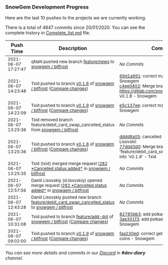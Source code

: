 
### SnowGem Development Progress

Here are the last 10 pushes to the projects we are currently working.

There is a total of 4847 commits since 20/01/2020. You can see the complete history in
 [Complete_list.md](Complete_list.md) file.

| Push Time | Description | Commits |
| --- | --- | --- |
| <sub>2021-06-07 17:27:47</sub> | <sub>qNaN pushed new branch [feature/news](https://gitlab.com/snowgem/bitfrost/commits/feature/news) to [snowgem / bitfrost](https://gitlab.com/snowgem/bitfrost)</sub> | <sub>_No Commits_</sub> |
| <sub>2021-06-07 14:23:48</sub> | <sub>Txid pushed to branch [v0\.1\.8](https://gitlab.com/snowgem/bitfrost/commits/v0.1.8) of [snowgem / bitfrost](https://gitlab.com/snowgem/bitfrost) ([Compare changes](https://gitlab.com/snowgem/bitfrost/compare/77ddd3d0cd9a84a7a4cdbf5d2fb6d6bc5ec700e1...c4ee0402b1184d69070cae0cab3379f6f6e0dc4f))</sub> | <sub>[69d1a991](https://gitlab.com/snowgem/bitfrost/-/commit/69d1a991b3b3ca3a72e5f094086ed7fc5c4c28be): correct mz api for tent - Snowgem<br>[c4ee0402](https://gitlab.com/snowgem/bitfrost/-/commit/c4ee0402b1184d69070cae0cab3379f6f6e0dc4f): Merge branch 'v0.1.8' of https://gitlab.com/snowgem/bitfrost into v0.1.8 - Snowgem</sub> |
| <sub>2021-06-07 14:22:09</sub> | <sub>Txid pushed to branch [v0\.1\.9](https://gitlab.com/snowgem/bitfrost/commits/v0.1.9) of [snowgem / bitfrost](https://gitlab.com/snowgem/bitfrost) ([Compare changes](https://gitlab.com/snowgem/bitfrost/compare/faa230edc9dc8796354f0eb370cb98c7f45e4347...e5c137eeee979641588b22048f74175cd8b0060b))</sub> | <sub>[e5c137ee](https://gitlab.com/snowgem/bitfrost/-/commit/e5c137eeee979641588b22048f74175cd8b0060b): correct mz api for tent - Snowgem</sub> |
| <sub>2021-06-07 13:25:36</sub> | <sub>Txid removed branch feature/debit_card_swap_cancelled_status from [snowgem / bitfrost](https://gitlab.com/snowgem/bitfrost)</sub> | <sub>_No Commits_</sub> |
| <sub>2021-06-07 13:25:36</sub> | <sub>Txid pushed to branch [v0\.1\.8](https://gitlab.com/snowgem/bitfrost/commits/v0.1.8) of [snowgem / bitfrost](https://gitlab.com/snowgem/bitfrost) ([Compare changes](https://gitlab.com/snowgem/bitfrost/compare/204bc82443eed72298337e4429359b3533b091f5...77ddd3d0cd9a84a7a4cdbf5d2fb6d6bc5ec700e1))</sub> | <sub>[dddd8a05](https://gitlab.com/snowgem/bitfrost/-/commit/dddd8a0501dc35d70d7c8afebd6b8760a722f38b): cancelled status added - Daniil Lisovskii<br>[77ddd3d0](https://gitlab.com/snowgem/bitfrost/-/commit/77ddd3d0cd9a84a7a4cdbf5d2fb6d6bc5ec700e1): Merge branch 'feature/debit_card_swap_cancelled_status' into 'v0.1.8' - Txid</sub> |
| <sub>2021-06-07 13:25:35</sub> | <sub>Txid (txid) merged merge request [\!282 \*Cancelled status added\*](https://gitlab.com/snowgem/bitfrost/-/merge_requests/282) in [snowgem / bitfrost](https://gitlab.com/snowgem/bitfrost)</sub> | <sub>_No Commits_</sub> |
| <sub>2021-06-07 12:57:56</sub> | <sub>Daniil Lisovskiy (d.lisovskiy) opened merge request [\!282 \*Cancelled status added\*](https://gitlab.com/snowgem/bitfrost/-/merge_requests/282) in [snowgem / bitfrost](https://gitlab.com/snowgem/bitfrost)</sub> | <sub>_No Commits_</sub> |
| <sub>2021-06-07 12:43:28</sub> | <sub>Daniil Lisovskiy pushed new branch [feature/debit\_card\_swap\_cancelled\_status](https://gitlab.com/snowgem/bitfrost/commits/feature/debit_card_swap_cancelled_status) to [snowgem / bitfrost](https://gitlab.com/snowgem/bitfrost)</sub> | <sub>_No Commits_</sub> |
| <sub>2021-06-07 10:31:08</sub> | <sub>Txid pushed to branch [feature/add\-dot](https://gitlab.com/snowgem/bitfrost/commits/feature/add-dot) of [snowgem / bitfrost](https://gitlab.com/snowgem/bitfrost) ([Compare changes](https://gitlab.com/snowgem/bitfrost/compare/8ef7d5c2eb5723b9a6de642dda32b47e95e43d04...3ae301f3517a4d0833dda8ba7c6c200728884915))</sub> | <sub>[82785bb3](https://gitlab.com/snowgem/bitfrost/-/commit/82785bb379fec0dcef0b780f896216c342c8cf1e): add polkadot apis - Snowgem<br>[3ae301f3](https://gitlab.com/snowgem/bitfrost/-/commit/3ae301f3517a4d0833dda8ba7c6c200728884915): add polkadot create address - Snowgem</sub> |
| <sub>2021-06-07 09:02:00</sub> | <sub>Txid pushed to branch [v0\.1\.9](https://gitlab.com/snowgem/bitfrost/commits/v0.1.9) of [snowgem / bitfrost](https://gitlab.com/snowgem/bitfrost) ([Compare changes](https://gitlab.com/snowgem/bitfrost/compare/f4a8dc1d811a9814ba25f105cbeb9a3bc8d432c7...faa230edc9dc8796354f0eb370cb98c7f45e4347))</sub> | <sub>[faa230ed](https://gitlab.com/snowgem/bitfrost/-/commit/faa230edc9dc8796354f0eb370cb98c7f45e4347): correct get main address for coins - Snowgem</sub> |

_You can see more details and commits in our [Discord](https://discord.gg/zumGnbg) in **#dev-diary** channel._

